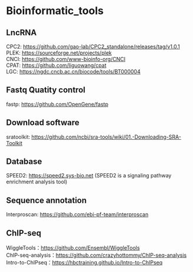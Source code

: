 # Bioinformatic_tools
## LncRNA
CPC2: https://github.com/gao-lab/CPC2_standalone/releases/tag/v1.0.1<br>
PLEK: https://sourceforge.net/projects/plek<br>
CNCI: https://github.com/www-bioinfo-org/CNCI<br>
CPAT: https://github.com/liguowang/cpat<br>
LGC:  https://ngdc.cncb.ac.cn/biocode/tools/BT000004<br>

## Fastq Quatity control
fastp: https://github.com/OpenGene/fastp<br>

## Download software
sratoolkit: https://github.com/ncbi/sra-tools/wiki/01.-Downloading-SRA-Toolkit<br>

## Database
SPEED2: https://speed2.sys-bio.net  (SPEED2 is a signaling pathway enrichment analysis tool)<br>

## Sequence annotation
Interproscan: https://github.com/ebi-pf-team/interproscan<br>

## ChIP-seq
WiggleTools：https://github.com/Ensembl/WiggleTools<br>
ChIP-seq-analysis：https://github.com/crazyhottommy/ChIP-seq-analysis<br>
Intro-to-ChIPseq：https://hbctraining.github.io/Intro-to-ChIPseq<br>
